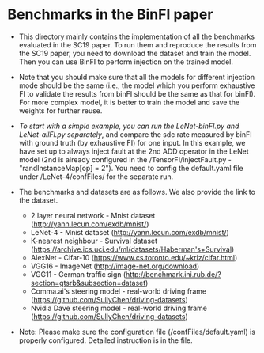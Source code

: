 # Benchmarks in the BinFI paper

- This directory mainly contains the implementation of all the benchmarks evaluated in the SC19 paper. To run them and reproduce the results from the SC19 paper, you need to download the dataset and train the model. Then you can use BinFI to perform injection on the trained model.

- Note that you should make sure that all the models for different injection mode should be the same (i.e., the model which you perform exhaustive FI to validate the results from binFI should be the same as that for binFI). For more complex model, it is better to train the model and save the weights for further reuse.

- *To start with a simple example, you can run the LeNet-binFI.py and LeNet-allFI.py separately*, and compare the sdc rate measured by binFI with ground truth (by exhaustive FI) for one input. In this example, we have set up to always inject fault at the 2nd ADD operator in the LeNet model (2nd is already configured in the /TensorFI/injectFault.py - "randInstanceMap[op] = 2"). You need to config the default.yaml file under /LeNet-4/confFiles/ for the separate run. 

- The benchmarks and datasets are as follows. We also provide the link to the dataset.
    - 2 layer neural network - Mnist dataset (http://yann.lecun.com/exdb/mnist/)
    - LeNet-4 - Mnist dataset (http://yann.lecun.com/exdb/mnist/)
    - K-nearest neighbour - Survival dataset (https://archive.ics.uci.edu/ml/datasets/Haberman's+Survival)
    - AlexNet - Cifar-10 (https://www.cs.toronto.edu/~kriz/cifar.html)
    - VGG16 - ImageNet (http://image-net.org/download)
    - VGG11 - German traffic sign (http://benchmark.ini.rub.de/?section=gtsrb&subsection=dataset)
    - Comma.ai's steering model - real-world driving frame (https://github.com/SullyChen/driving-datasets)
    - Nvidia Dave steering model - real-world driving frame (https://github.com/SullyChen/driving-datasets)

- Note: Please make sure the configuration file (/confFiles/default.yaml) is properly configured. Detailed instruction is in the file.
